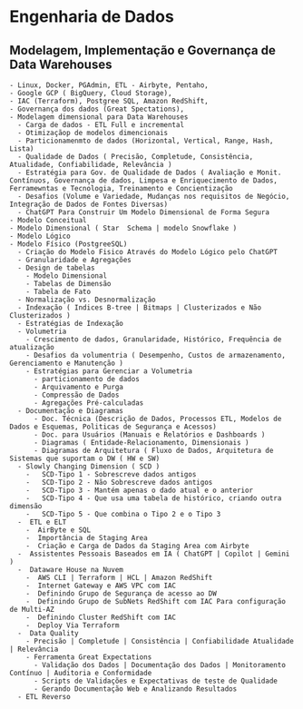 <b><H1>Engenharia de Dados</H1></b>

<b><H2>Modelagem, Implementação e Governança de Data Warehouses </H2></b> 
  
    - Linux, Docker, PGAdmin, ETL - Airbyte, Pentaho,
    - Google GCP ( BigQuery, Cloud Storage),
    - IAC (Terraform), Postgree SQL, Amazon RedShift,
    - Governança dos dados (Great Spectations),
    - Modelagem dimensional para Data Warehouses
      - Carga de dados - ETL Full e incremental
      - Otimizaçãop de modelos dimencionais
      - Particionamenmto de dados (Horizontal, Vertical, Range, Hash, Lista)
      - Qualidade de Dados ( Precisão, Completude, Consistência, Atualidade, Confiabilidade, Relevância )
      - Estratégia para Gov. de Qualidade de Dados ( Avaliação e Monit. Contínuos, Governança de dados, Limpesa e Enriquecimento de Dados, Ferramewntas e Tecnologia, Treinamento e Concientização
      - Desafios (Volume e Variedade, Mudanças nos requisitos de Negócio, Integração de Dados de Fontes Diversas)
      - ChatGPT Para Construir Um Modelo Dimensional de Forma Segura
    - Modelo Conceitual
    - Modelo Dimensional ( Star  Schema | modelo Snowflake )
    - Modelo Lógico
    - Modelo Físico (PostgreeSQL)
      - Criação do Modelo Fisico Através do Modelo Lógico pelo ChatGPT
      - Granularidade e Agregações
      - Design de tabelas
        - Modelo Dimensional
        - Tabelas de Dimensão
        - Tabela de Fato
      - Normalização vs. Desnormalização
      - Indexação ( Indices B-tree | Bitmaps | Clusterizados e Não Clusterizados )
      - Estratégias de Indexação
      - Volumetria
        - Crescimento de dados, Granularidade, Histórico, Frequência de atualização
        - Desafios da volumentria ( Desempenho, Custos de armazenamento, Gerenciamento e Manutenção )
        - Estratégias para Gerenciar a Volumetria
          - particionamento de dados
          - Arquivamento e Purga
          - Compressão de Dados
          - Agregações Pré-calculadas
      - Documentação e Diagramas
          - Doc. Técnica (Descrição de Dados, Processos ETL, Modelos de Dados e Esquemas, Politicas de Segurança e Acessos)
          - Doc. para Usuários (Manuais e Relatórios e Dashboards )
          - Diagramas ( Entidade-Relacionamento, Dimensionais )
          - Diagramas de Arquitetura ( Fluxo de Dados, Arquitetura de Sistemas que suportam o DW ( HW e SW)
      - Slowly Changing Dimension ( SCD )
        -   SCD-Tipo 1 - Sobrescreve dados antigos
        -   SCD-Tipo 2 - Não Sobrescreve dados antigos
        -   SCD-Tipo 3 - Mantém apenas o dado atual e o anterior
        -   SCD-Tipo 4 - Que usa uma tabela de histórico, criando outra dimensão
        -   SCD-Tipo 5 - Que combina o Tipo 2 e o Tipo 3
      -  ETL e ELT
        -  AirByte e SQL
        -  Importância de Staging Area
        -  Criação e Carga de Dados da Staging Area com Airbyte
      -  Assistentes Pessoais Baseados em IA ( ChatGPT | Copilot | Gemini )
      -  Dataware House na Nuvem
        -  AWS CLI | Terraform | HCL | Amazon RedShift
        -  Internet Gateway e AWS VPC com IAC
        -  Definindo Grupo de Segurança de acesso ao DW
        -  Definindo Grupo de SubNets RedShift com IAC Para configuração de Multi-AZ  
        -  Definindo Cluster RedShift com IAC
        -  Deploy Via Terraform
      -  Data Quality
        - Precisão | Completude | Consistência | Confiabilidade Atualidade | Relevância
        - Ferramenta Great Expectations
          - Validação dos Dados | Documentação dos Dados | Monitoramento Contínuo | Auditoria e Conformidade
          - Scripts de Validações e Expectativas de teste de Qualidade
          - Gerando Documentação Web e Analizando Resultados
      - ETL Reverso
  
  
  
